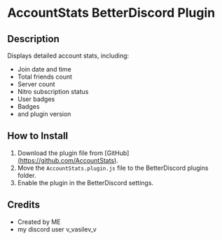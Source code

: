 # AccountStats BetterDiscord Plugin

## Description
Displays detailed account stats, including:
- Join date and time
- Total friends count
- Server count
- Nitro subscription status
- User badges
- Badges
- and plugin version 

## How to Install
1. Download the plugin file from [GitHub][(https://github.com/AccountStats)](https://github.com/Vladimir43565/AccountStats).
2. Move the `AccountStats.plugin.js` file to the BetterDiscord plugins folder.
3. Enable the plugin in the BetterDiscord settings.


## Credits
- Created by ME
- my discord user v_vasilev_v
